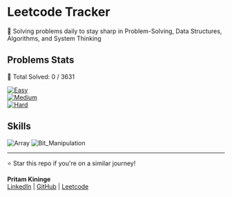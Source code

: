 # Leetcode Tracker</h1>
  
🚀 Solving problems daily to stay sharp in Problem-Solving, Data Structures, Algorithms, and System Thinking

## Problems Stats

🚀 Total Solved: 0 / 3631

[![Easy](https://img.shields.io/badge/Easy-123-brightgreen)](/easy.md)  
[![Medium](https://img.shields.io/badge/Medium-45-yellow)](/medium.md)  
[![Hard](https://img.shields.io/badge/Hard-5-red)](/hard.md)  

## Skills 

![Array](https://img.shields.io/badge/Array-gray)
![Bit_Manipulation](https://img.shields.io/badge/Bit_Manipulation-gray)


---

⭐ Star this repo if you're on a similar journey!

**Pritam Kininge**    
[LinkedIn](https://linkedin.com/in/pritam-kininge)  |  [GitHub](https://github.com/kininge)  |  [Leetcode](https://leetcode.com/u/kininge007/)
</div>







